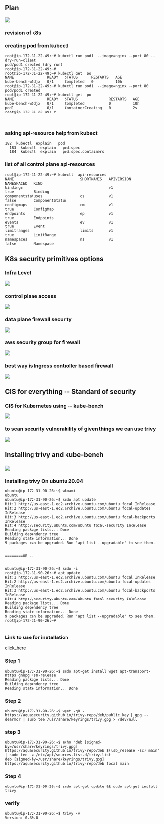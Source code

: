 ## Plan 

<img src="plan.png">

### revision of k8s 

### creating pod from kubectl 

```
root@ip-172-31-22-49:~# kubectl run pod1  --image=nginx --port 80 --dry-run=client 
pod/pod1 created (dry run)
root@ip-172-31-22-49:~# 
root@ip-172-31-22-49:~# kubectl get  po 
NAME               READY   STATUS      RESTARTS   AGE
kube-bench-w5djx   0/1     Completed   0          10h
root@ip-172-31-22-49:~# kubectl run pod1  --image=nginx --port 80 
pod/pod1 created
root@ip-172-31-22-49:~# kubectl get  po 
NAME               READY   STATUS              RESTARTS   AGE
kube-bench-w5djx   0/1     Completed           0          10h
pod1               0/1     ContainerCreating   0          2s
root@ip-172-31-22-49:~# 



```

### asking api-resource help from kubectl 

```
182  kubectl  explain   pod 
  183  kubectl  explain   pod.spec 
  184  kubectl  explain   pod.spec.containers
```

### list of all control plane api-resources 

```
root@ip-172-31-22-49:~# kubectl  api-resources  
NAME                              SHORTNAMES   APIVERSION                             NAMESPACED   KIND
bindings                                       v1                                     true         Binding
componentstatuses                 cs           v1                                     false        ComponentStatus
configmaps                        cm           v1                                     true         ConfigMap
endpoints                         ep           v1                                     true         Endpoints
events                            ev           v1                                     true         Event
limitranges                       limits       v1                                     true         LimitRange
namespaces                        ns           v1                                     false        Namespace

```

## K8s security primitives options 

### Infra Level 

<img src="infra.png">

### control plane access 

<img src="cp.png">

### data plane firewall security 

<img src="firewall.png">

### aws security group for firewall 

<img src="secg.png">

### best way is Ingress controller based firewall

<img src="ingress_firewall.png">

## CIS  for everything -- Standard of security 

### CIS for Kubernetes using -- kube-bench 

<img src="kube-bench.png">

### to scan security vulnerability of given things we can use trivy 

<img src="trivy.png">


## Installing trivy and kube-bench 

### 
<img src="inst.png">

### Installing trivy  On ubuntu 20.04 

```
ubuntu@ip-172-31-90-26:~$ whoami
ubuntu
ubuntu@ip-172-31-90-26:~$ sudo apt update 
Hit:1 http://us-east-1.ec2.archive.ubuntu.com/ubuntu focal InRelease
Hit:2 http://us-east-1.ec2.archive.ubuntu.com/ubuntu focal-updates InRelease
Hit:3 http://us-east-1.ec2.archive.ubuntu.com/ubuntu focal-backports InRelease
Hit:4 http://security.ubuntu.com/ubuntu focal-security InRelease
Reading package lists... Done
Building dependency tree       
Reading state information... Done
9 packages can be upgraded. Run 'apt list --upgradable' to see them.


========OR --


ubuntu@ip-172-31-90-26:~$ sudo -i
root@ip-172-31-90-26:~# apt update 
Hit:1 http://us-east-1.ec2.archive.ubuntu.com/ubuntu focal InRelease
Hit:2 http://us-east-1.ec2.archive.ubuntu.com/ubuntu focal-updates InRelease
Hit:3 http://us-east-1.ec2.archive.ubuntu.com/ubuntu focal-backports InRelease
Hit:4 http://security.ubuntu.com/ubuntu focal-security InRelease
Reading package lists... Done
Building dependency tree       
Reading state information... Done
9 packages can be upgraded. Run 'apt list --upgradable' to see them.
root@ip-172-31-90-26:~# 


```

### Link to use for installation 

[click_here](https://aquasecurity.github.io/trivy/v0.39/)

### Step 1

```
ubuntu@ip-172-31-90-26:~$ sudo apt-get install wget apt-transport-https gnupg lsb-release
Reading package lists... Done
Building dependency tree       
Reading state information... Done

```

### Step 2 

```
ubuntu@ip-172-31-90-26:~$ wget -qO - https://aquasecurity.github.io/trivy-repo/deb/public.key | gpg --dearmor | sudo tee /usr/share/keyrings/trivy.gpg > /dev/null
```

### step 3 

```
ubuntu@ip-172-31-90-26:~$ echo "deb [signed-by=/usr/share/keyrings/trivy.gpg] https://aquasecurity.github.io/trivy-repo/deb $(lsb_release -sc) main" | sudo tee -a /etc/apt/sources.list.d/trivy.list
deb [signed-by=/usr/share/keyrings/trivy.gpg] https://aquasecurity.github.io/trivy-repo/deb focal main
```

### Step 4 

```
ubuntu@ip-172-31-90-26:~$ sudo apt-get update && sudo apt-get install trivy  
```

### verify 

```
ubuntu@ip-172-31-90-26:~$ trivy -v
Version: 0.39.0
```



